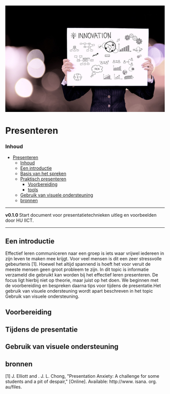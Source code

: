 ![logo](../Presenteren/img/presenting.jpg) [](logo-id)

# Presenteren[](title-id)

### Inhoud[](toc-id)

- [Presenteren](#presenteren)
    - [Inhoud](#inhoud)
  - [Een introductie](#een-introductie)
  - [Basis van het spreken](#basis-van-het-spreken)
  - [Praktisch presenteren](#praktisch-presenteren)
    - [Voorbereiding](#voorbereiding)
    - [tools](#tools)
  - [Gebruik van visuele ondersteuning](#gebruik-van-visuele-ondersteuning)
  - [bronnen](#bronnen)

---

**v0.1.0 [](version-id)** Start document voor presentatietechnieken uitleg en voorbeelden door HU IICT[](author-id).

---

## Een introductie

Effectief leren communiceren naar een groep is iets waar vrijwel iedereen in zijn leven te maken mee krijgt. Voor veel mensen is dit een zeer stressvolle gebeurtenis [1]. Hoewel het altijd spannend is hoeft het voor veruit de meeste mensen geen groot probleem te zijn. In dit topic is informatie verzameld die gebruikt kan worden bij het effectief leren presenteren. De focus ligt hierbij niet op theorie, maar juist op het doen. We beginnen met de voorbereiding en bespreken daarna tips voor tijdens de presentatie.Het gebruik van visuele ondersteuning wordt apart beschreven in het topic Gebruik van visuele ondersteuning. 

## Voorbereiding

## Tijdens de presentatie


## Gebruik van visuele ondersteuning



## bronnen

 [1] 	J. Elliott and . J. L. Chong, "Presentation Anxiety: A challenge for some students and a pit of despair," [Online]. Available: http://www. isana. org. au/files.

